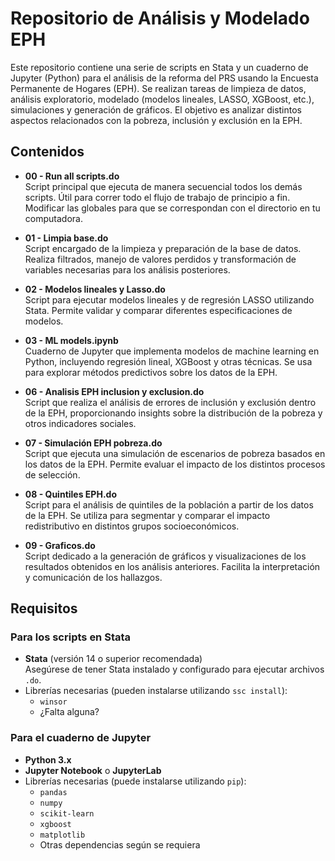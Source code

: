 # Repositorio de Análisis y Modelado EPH

Este repositorio contiene una serie de scripts en Stata y un cuaderno de Jupyter (Python) para el análisis de la reforma del PRS usando la Encuesta Permanente de Hogares (EPH). Se realizan tareas de limpieza de datos, análisis exploratorio, modelado (modelos lineales, LASSO, XGBoost, etc.), simulaciones y generación de gráficos. El objetivo es analizar distintos aspectos relacionados con la pobreza, inclusión y exclusión en la EPH.

## Contenidos

- **00 - Run all scripts.do**  
  Script principal que ejecuta de manera secuencial todos los demás scripts. Útil para correr todo el flujo de trabajo de principio a fin. Modificar las globales para que se correspondan con el directorio en tu computadora.

- **01 - Limpia base.do**  
  Script encargado de la limpieza y preparación de la base de datos. Realiza filtrados, manejo de valores perdidos y transformación de variables necesarias para los análisis posteriores.

- **02 - Modelos lineales y Lasso.do**  
  Script para ejecutar modelos lineales y de regresión LASSO utilizando Stata. Permite validar y comparar diferentes especificaciones de modelos.

- **03 - ML models.ipynb**  
  Cuaderno de Jupyter que implementa modelos de machine learning en Python, incluyendo regresión lineal, XGBoost y otras técnicas. Se usa para explorar métodos predictivos sobre los datos de la EPH.

- **06 - Analisis EPH inclusion y exclusion.do**  
  Script que realiza el análisis de errores de inclusión y exclusión dentro de la EPH, proporcionando insights sobre la distribución de la pobreza y otros indicadores sociales.

- **07 - Simulación EPH pobreza.do**  
  Script que ejecuta una simulación de escenarios de pobreza basados en los datos de la EPH. Permite evaluar el impacto de los distintos procesos de selección.

- **08 - Quintiles EPH.do**  
  Script para el análisis de quintiles de la población a partir de los datos de la EPH. Se utiliza para segmentar y comparar el impacto redistributivo en distintos grupos socioeconómicos.

- **09 - Graficos.do**  
  Script dedicado a la generación de gráficos y visualizaciones de los resultados obtenidos en los análisis anteriores. Facilita la interpretación y comunicación de los hallazgos.

## Requisitos

### Para los scripts en Stata

- **Stata** (versión 14 o superior recomendada)  
  Asegúrese de tener Stata instalado y configurado para ejecutar archivos `.do`.
- Librerías necesarias (pueden instalarse utilizando `ssc install`):
  - `winsor`
  - ¿Falta alguna?

### Para el cuaderno de Jupyter

- **Python 3.x**  
- **Jupyter Notebook** o **JupyterLab**  
- Librerías necesarias (puede instalarse utilizando `pip`):
  - `pandas`
  - `numpy`
  - `scikit-learn`
  - `xgboost`
  - `matplotlib`
  - Otras dependencias según se requiera
